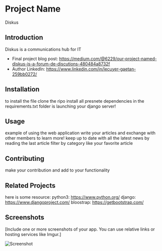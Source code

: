 # Project Name

Diskus

## Introduction

Diskus is a communications hub for IT

- Final project blog post: https://medium.com/@6229/our-project-named-diskus-is-a-forum-de-discutions-480484a8732f
- Author LinkedIn: https://www.linkedin.com/in/lecuyer-gaetan-259bb0272/

## Installation

to install the file clone the ripo install all presnete dependencies in the requirements.txt folder
is launching your django server!

## Usage

example of using the web application
write your articles and exchange with other members to learn more!
keep up to date with all the latest news by reading the last article
filter by category
like your favorite article

## Contributing

make your contribution and add to your functionality

## Related Projects

here is some resource:
python3: https://www.python.org/
django:
https://www.djangoproject.com/
bloostrap:
https://getbootstrap.com/

## Screenshots

[Include one or more screenshots of your app. You can use relative links or hosting services like Imgur.]

![Screenshot](/path/to/screenshot.png)
